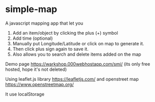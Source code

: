 # simple-map
A javascript mapping app that let you
1. Add an item/object by clicking the plus (+) symbol
2. Add time (optional)
3. Manually put Longitude/Latitude or click on map to generate it.
4. Then click plus sign again to save it.
5. Also allows you to search and delete items added on the map

Demo page https://warkshop.000webhostapp.com/smi/ (its only free hosted, hope it's not deleted)

Using leaflet.js library https://leafletjs.com/ and openstreet map https://www.openstreetmap.org/

It use localStorage
